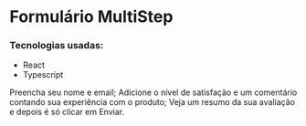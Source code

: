 # Formulário MultiStep

### Tecnologias usadas:

- React
- Typescript

Preencha seu nome e email;
Adicione o nível de satisfação e um comentário contando sua experiência com o produto;
Veja um resumo da sua avaliação e depois é só clicar em Enviar.
